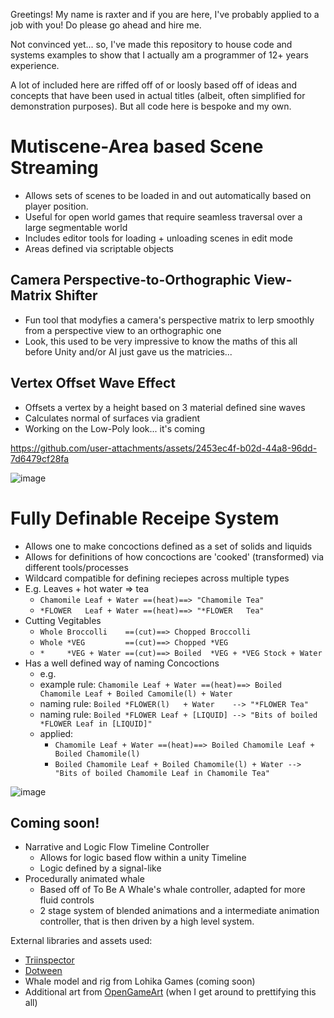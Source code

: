 Greetings! My name is raxter and if you are here, I've probably applied to a job with you! Do please go ahead and hire me.

Not convinced yet... so, I've made this repository to house code and systems examples to show that I actually am a programmer of 12+ years experience. 

A lot of included here are riffed off of or loosly based off of ideas and concepts that have been used in actual titles (albeit, often simplified for demonstration purposes). But all code here is bespoke and my own.

Mutiscene-Area based Scene Streaming
===
  - Allows sets of scenes to be loaded in and out automatically based on player position. 
  - Useful for open world games that require seamless traversal over a large segmentable world
  - Includes editor tools for loading + unloading scenes in edit mode
  - Areas defined via scriptable objects

Camera Perspective-to-Orthographic View-Matrix Shifter
---
  - Fun tool that modyfies a camera's perspective matrix to lerp smoothly from a perspective view to an orthographic one
  - Look, this used to be very impressive to know the maths of this all before Unity and/or AI just gave us the matricies...
    
Vertex Offset Wave Effect
---
  - Offsets a vertex by a height based on 3 material defined sine waves
  - Calculates normal of surfaces via gradient
  - Working on the Low-Poly look... it's coming 
  
https://github.com/user-attachments/assets/2453ec4f-b02d-44a8-96dd-7d6479cf28fa

![image](https://github.com/user-attachments/assets/8dbd0fb8-db32-4d2f-b61a-a3b9f66f24b2)

Fully Definable Receipe System
===
  - Allows one to make concoctions defined as a set of solids and liquids
  - Allows for definitions of how concoctions are 'cooked' (transformed) via different tools/processes
  - Wildcard compatible for defining reciepes across multiple types
  - E.g. Leaves + hot water => tea
    - `Chamomile Leaf + Water ==(heat)==> "Chamomile Tea"`
    - `*FLOWER   Leaf + Water ==(heat)==> "*FLOWER   Tea"`
  - Cutting Vegitables
    - `Whole Broccolli    ==(cut)==> Chopped Broccolli`
    - `Whole *VEG         ==(cut)==> Chopped *VEG`
    - `*     *VEG + Water ==(cut)==> Boiled  *VEG + *VEG Stock + Water`
  - Has a well defined way of naming Concoctions
    - e.g.
    - example rule: `Chamomile Leaf + Water ==(heat)==> Boiled Chamomile Leaf + Boiled Camomile(l) + Water`
    - naming rule: `Boiled *FLOWER(l)   + Water    --> "*FLOWER Tea"`
    - naming rule: `Boiled *FLOWER Leaf + [LIQUID] --> "Bits of boiled *FLOWER Leaf in [LIQUID]"`
    - applied:
      - `Chamomile Leaf + Water ==(heat)==> Boiled Chamomile Leaf + Boiled Chamomile(l)`
      - `Boiled Chamomile Leaf + Boiled Chamomile(l) + Water --> "Bits of boiled Chamomile Leaf in Chamomile Tea"`
      
![image](https://github.com/user-attachments/assets/6f546412-05f1-4e56-ab6e-0fc52fc2f546)


Coming soon!
---
- Narrative and Logic Flow Timeline Controller
  - Allows for logic based flow within a unity Timeline
  - Logic defined by a signal-like
- Procedurally animated whale
  - Based off of To Be A Whale's whale controller, adapted for more fluid controls
  - 2 stage system of blended animations and a intermediate animation controller, that is then driven by a high level system.

External libraries and assets used:
 - [Triinspector](https://github.com/codewriter-packages/Tri-Inspector)
 - [Dotween](https://dotween.demigiant.com/)
 - Whale model and rig from Lohika Games (coming soon)
 - Additional art from [OpenGameArt](https://opengameart.org/) (when I get around to prettifying this all)
